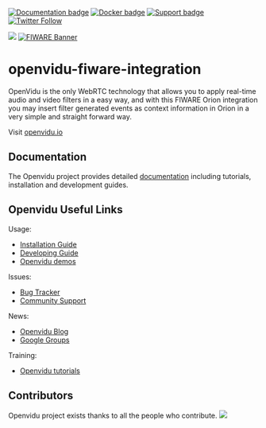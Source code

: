 [![Documentation badge](https://readthedocs.org/projects/fiware-orion/badge/?version=latest)](https://openvidu.io/docs/home/)
[![Docker badge](https://img.shields.io/docker/pulls/openvidu/openvidu-server-kms.svg)](https://hub.docker.com/r/openvidu/openvidu-server-kms)
[![Support badge](https://img.shields.io/badge/support-sof-yellowgreen.svg)](https://groups.google.com/forum/#!forum/openvidu)
[![Twitter Follow](https://img.shields.io/twitter/follow/openvidu.svg?style=social)](https://twitter.com/openvidu)


[![][OpenViduLogo]](https://openvidu.io) [![FIWARE Banner](https://fiware.github.io/tutorials.Relationships-Linked-Data/img/fiware.png)](https://www.fiware.org/developers)

openvidu-fiware-integration
===

OpenVidu is the only WebRTC technology that allows you to apply real-time audio and video filters in a easy way, and with this FIWARE Orion integration you may insert filter generated events as context information in Orion in a very simple and straight forward way. 

Visit [openvidu.io](https://openvidu.io)

<!-- This project is part of [FIWARE](https://www.fiware.org/). For more information
check the FIWARE Catalogue entry for
[Context Processing, Analysis and Visualization](https://github.com/Fiware/catalogue/tree/master/processing).

| :books:[Documentation](https://kurento.rtfd.io/) | :page_facing_up: [Site](https://www.kurento.org/) | :mortar_board: [Academy](https://fiware-academy.readthedocs.io/en/latest/processing/kurento) | :whale: [Docker Hub](https://hub.docker.com/r/fiware/stream-oriented-kurento/) | 
| ---|---|---|---| -->

[FIWARE]: http://www.fiware.org
[Kurento FIWARE Catalog Entry]: http://catalogue.fiware.org/enablers/stream-oriented-kurento


Documentation
-------------

The Openvidu project provides detailed [documentation] including tutorials, installation and development guides. 

[documentation]: https://openvidu.io/docs/home/index.html


Openvidu Useful Links
---------------------

Usage:

* [Installation Guide](https://openvidu.io/docs/deployment/deploying-ubuntu/)
* [Developing Guide](https://openvidu.io/docs/developing/)
* [Openvidu demos](https://openvidu.io/demos)

Issues:

* [Bug Tracker](https://github.com/OpenVidu/openvidu/issues)
* [Community Support](https://openvidu.io/community)

News:

* [Openvidu Blog](https://medium.com/@openvidu)
* [Google Groups](https://groups.google.com/forum/#!forum/openvidu)
<!-- * [Openvidu RoadMap](ROADMAP.md) -->

Training: 

* [Openvidu tutorials](https://openvidu.io/tutorials)

## Contributors

Openvidu project exists thanks to all the people who contribute. 
<a href="https://github.com/undefined/undefinedgraphs/contributors"><img src="https://opencollective.com/openvidu/contributors.svg?width=890&button=false" /></a>


[OpenViduLogo]: https://secure.gravatar.com/avatar/5daba1d43042f2e4e85849733c8e5702?s=120

[NUBOMEDIA]: http://www.nubomedia.eu

